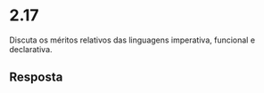 # 2.17

Discuta os méritos relativos das linguagens imperativa, funcional e declarativa.

## Resposta
